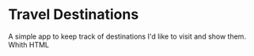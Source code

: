 # Travel Destinations

A simple app to keep track of destinations I'd like to visit and show them.
Whith HTML
